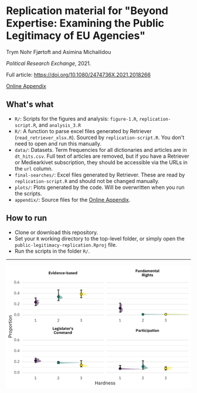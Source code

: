 # Replication material for "Beyond Expertise: Examining the Public Legitimacy of EU Agencies"

Trym Nohr Fjørtoft and Asimina Michailidou

*Political Research Exchange*, 2021. 

Full article: https://doi.org/10.1080/2474736X.2021.2018266

[Online Appendix](appendix/online-appendix.pdf)

## What's what

* `R/`: Scripts for the figures and analysis: `figure-1.R`, `replication-script.R`, and `analysis_3.R`
* `R/`: A function to parse excel files generated by Retriever (`read_retriever_xlsx.R`). Sourced by `replication-script.R`. You don't need to open and run this manually. 
* `data/`: Datasets. Term frequencies for all dictionaries and articles are in `dt_hits.csv`. Full text of articles are removed, but if you have a Retriever or Mediearkivet subscription, they should be accessible via the URLs in the `url` column. 
* `final-searches/`: Excel files generated by Retriever. These are read by `replication-script.R` and should not be changed manually. 
* `plots/`: Plots generated by the code. Will be overwritten when you run the scripts.
* `appendix/`: Source files for the [Online Appendix](appendix/online-appendix.pdf).


## How to run

* Clone or download this repository. 
* Set your `R` working directory to the top-level folder, or simply open the `public-legitimacy-replication.Rproj` file. 
* Run the scripts in the folder `R/`.

***

![](plots/hardness_halfeye.png)
